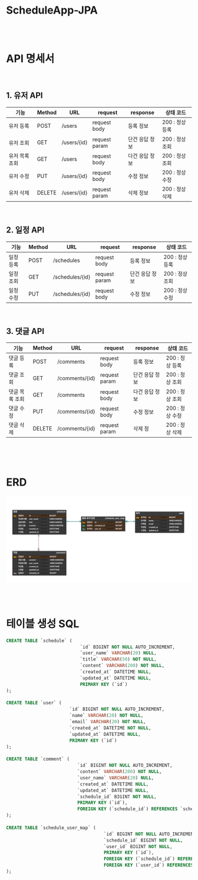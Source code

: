 # ScheduleApp-JPA

<br>
<br>

# API 명세서

<br>


## 1. 유저 API

| 기능       | Method | URL            | request       | response | 상태 코드       |
|----------|--------|----------------|---------------|----------|-------------|
| 유저 등록    | POST   | /users         | request body  | 등록 정보    | 200 : 정상 등록 |
| 유저 조회    | GET    | /users/{id} | request param | 단건 응답 정보 | 200 : 정상 조회  |
| 유저 목록 조회 | GET    | /users      | request body  | 다건 응답 정보 | 200 : 정상 조회  |
| 유저 수정    | PUT    | /users/{id} | request body  | 수정 정보    | 200 : 정상 수정 |
| 유저 삭제    | DELETE | /users/{id} | request param | 삭제 정보    | 200 : 정상 삭제 |

<br>

## 2. 일정 API
| 기능    | Method | URL             | request       | response | 상태 코드       |
|-------|--------|-----------------|---------------|----------|-------------|
| 일정 등록 | POST   | /schedules      | request body  | 등록 정보    | 200 : 정상 등록 |
| 일정 조회 | GET    | /schedules/{id} | request param | 단건 응답 정보 | 200 : 정상 조회 |
| 일정 수정 | PUT    | /schedules/{id} | request body  | 수정 정보    | 200 : 정상 수정 |

<br>

## 3. 댓글 API


| 기능       | Method | URL            | request       | response | 상태 코드       |
|----------|--------|----------------|---------------|----------|-------------|
| 댓글 등록    | POST   | /comments      | request body  | 등록 정보    | 200 : 정상 등록 |
| 댓글 조회    | GET    | /comments/{id} | request param | 단건 응답 정보 | 200 : 정상 조회  |
| 댓글 목록 조회 | GET    | /comments      | request body  | 다건 응답 정보 | 200 : 정상 조회  |
| 댓글 수정    | PUT    | /comments/{id} | request body  | 수정 정보    | 200 : 정상 수정 |
| 댓글 삭제    | DELETE | /comments/{id} | request param | 삭제 정     | 200 : 정상 삭제 |

<br>




<br>
<br>


# ERD

![img.png](img.png)



<br>
<br>

# 테이블 생성 SQL

```sql
CREATE TABLE `schedule` (
                            `id` BIGINT NOT NULL AUTO_INCREMENT,
                            `user_name` VARCHAR(20) NULL,
                            `title` VARCHAR(50) NOT NULL,
                            `content` VARCHAR(200) NOT NULL,
                            `created_at` DATETIME NULL,
                            `updated_at` DATETIME NULL,
                            PRIMARY KEY (`id`)
);

CREATE TABLE `user` (
                        `id` BIGINT NOT NULL AUTO_INCREMENT,
                        `name` VARCHAR(20) NOT NULL,
                        `email` VARCHAR(20) NOT NULL,
                        `created_at` DATETIME NOT NULL,
                        `updated_at` DATETIME NULL,
                        PRIMARY KEY (`id`)
);

CREATE TABLE `comment` (
                           `id` BIGINT NOT NULL AUTO_INCREMENT,
                           `content` VARCHAR(200) NOT NULL,
                           `user_name` VARCHAR(20) NULL,
                           `created_at` DATETIME NULL,
                           `updated_at` DATETIME NULL,
                           `schedule_id` BIGINT NOT NULL,
                           PRIMARY KEY (`id`),
                           FOREIGN KEY (`schedule_id`) REFERENCES `schedule` (`id`)
);

CREATE TABLE `schedule_user_map` (
                                     `id` BIGINT NOT NULL AUTO_INCREMENT,
                                     `schedule_id` BIGINT NOT NULL,
                                     `user_id` BIGINT NOT NULL,
                                     PRIMARY KEY (`id`),
                                     FOREIGN KEY (`schedule_id`) REFERENCES `schedule` (`id`),
                                     FOREIGN KEY (`user_id`) REFERENCES `user` (`id`)
);

```
